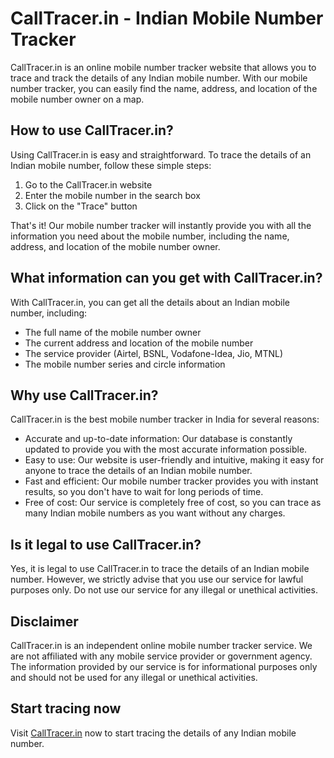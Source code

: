 # CallTracer.in - Indian Mobile Number Tracker

CallTracer.in is an online mobile number tracker website that allows you to trace and track the details of any Indian mobile number. With our mobile number tracker, you can easily find the name, address, and location of the mobile number owner on a map.

## How to use CallTracer.in?

Using CallTracer.in is easy and straightforward. To trace the details of an Indian mobile number, follow these simple steps:

1. Go to the CallTracer.in website
2. Enter the mobile number in the search box
3. Click on the "Trace" button

That's it! Our mobile number tracker will instantly provide you with all the information you need about the mobile number, including the name, address, and location of the mobile number owner.

## What information can you get with CallTracer.in?

With CallTracer.in, you can get all the details about an Indian mobile number, including:

- The full name of the mobile number owner
- The current address and location of the mobile number
- The service provider (Airtel, BSNL, Vodafone-Idea, Jio, MTNL) 
- The mobile number series and circle information

## Why use CallTracer.in?

CallTracer.in is the best mobile number tracker in India for several reasons:

- Accurate and up-to-date information: Our database is constantly updated to provide you with the most accurate information possible.
- Easy to use: Our website is user-friendly and intuitive, making it easy for anyone to trace the details of an Indian mobile number.
- Fast and efficient: Our mobile number tracker provides you with instant results, so you don't have to wait for long periods of time.
- Free of cost: Our service is completely free of cost, so you can trace as many Indian mobile numbers as you want without any charges.

## Is it legal to use CallTracer.in?

Yes, it is legal to use CallTracer.in to trace the details of an Indian mobile number. However, we strictly advise that you use our service for lawful purposes only. Do not use our service for any illegal or unethical activities.

## Disclaimer

CallTracer.in is an independent online mobile number tracker service. We are not affiliated with any mobile service provider or government agency. The information provided by our service is for informational purposes only and should not be used for any illegal or unethical activities.

## Start tracing now

Visit [CallTracer.in](https://calltracer.in/) now to start tracing the details of any Indian mobile number.
